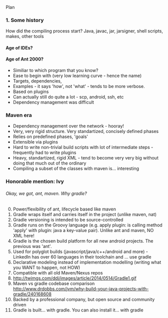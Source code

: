 Plan
### 1. Some history
How did the compiling process start?
Java, javac, jar, jarsigner, shell scripts, makes, other tools
#### Age of IDEs?
#### Age of Ant 2000?
- Similiar to which program that you know?
- Ease to begin with (very low learning curve - hence the name)
- Targets, dependencies,
- Examples - it says 'how', not 'what' - tends to be more verbose. 
- Based on plugins
- Can actually still do quite a lot - scp, android, ssh, etc
- Dependency management was difficult
### Maven era
- Dependency  management over the network - hooray!
- Very, very rigid structure. Very standartized, concisely defined phases
- Relies on predefined phases, 'goals'
- Extensible via plugins
- Hard to write non-trivial build scripts with lot of intermediate steps - frequently had to write plugins
- Heavy, standartized, rigid XML - tend to become very very big without doing that much out of the ordinary
- Compiling a subset of the classes with maven is... interesting
### Honorable mention: Ivy
###### Okay, we got, ant, maven. Why gradle?
0. Power/flexibility of ant, lifecycle based like maven
1. Gradle wraps itself and carries itself in the project (unlike maven, nat)
2. Gradle versioning is intended to be source-controlled
3. Gradle runs on the Groovy language (e.g. apply plugin: is calling method 'apply' with plugin: java a key-value pair). Unlike ant and maven, NO XML here!
4. Gradle is the chosen build platform for all new android projects. The previous was 'ant'.
5. Used for polyglot builds (javascript/java/c++/android and more) - LinkedIn has over 60 languages in their toolchain and ... use gradle
6. Declarative modeling instead of implementation modelling (writing what you WANT to happen, not HOW)
7. Compatible with all old Maven/Nexus repos
8. http://twimgs.com/ddj/images/article/2014/0514/Gradle1.gif
9. Maven vs gradle codebase comparison http://www.drdobbs.com/jvm/why-build-your-java-projects-with-gradle/240168608
10. Backed by a professional company, but open source and community driven
11. Gradle is built... with gradle. You can also install it... with gradle
